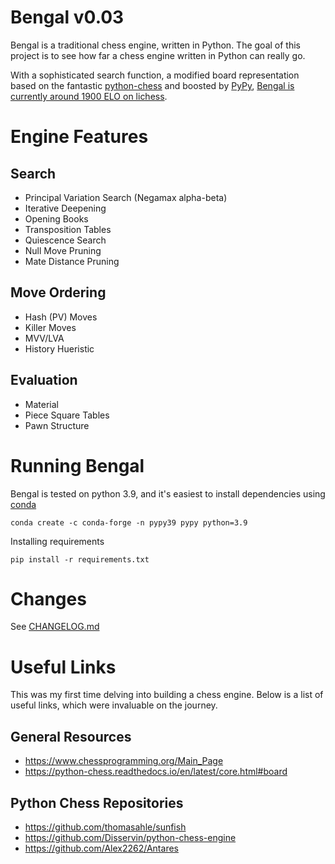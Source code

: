 # Bengal v0.03

Bengal is a traditional chess engine, written in Python. The goal of this project is to see how far a chess engine written in Python can really go.

With a sophisticated search function, a modified board representation based on the fantastic [python-chess](https://github.com/niklasf/python-chess) and boosted by [PyPy](https://www.pypy.org/), [Bengal is currently around 1900 ELO on lichess](https://lichess.org/@/BengalBot).

# Engine Features

## Search

- Principal Variation Search (Negamax alpha-beta)
- Iterative Deepening
- Opening Books
- Transposition Tables
- Quiescence Search
- Null Move Pruning
- Mate Distance Pruning

## Move Ordering

- Hash (PV) Moves
- Killer Moves
- MVV/LVA
- History Hueristic

## Evaluation

- Material
- Piece Square Tables
- Pawn Structure

# Running Bengal

Bengal is tested on python 3.9, and it's easiest to install dependencies using [conda](https://docs.conda.io/en/latest/miniconda.html#linux-installers)

```
conda create -c conda-forge -n pypy39 pypy python=3.9
```

Installing requirements

```
pip install -r requirements.txt
```

# Changes

See [CHANGELOG.md](CHANGELOG.md)

# Useful Links

This was my first time delving into building a chess engine. Below is a list of useful links, which were invaluable on the journey.

## General Resources

- https://www.chessprogramming.org/Main_Page
- https://python-chess.readthedocs.io/en/latest/core.html#board

## Python Chess Repositories

- https://github.com/thomasahle/sunfish
- https://github.com/Disservin/python-chess-engine
- https://github.com/Alex2262/Antares
